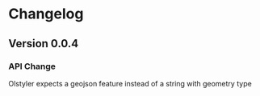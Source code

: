 # Changelog

## Version 0.0.4

### API Change

Olstyler expects a geojson feature instead of a string with geometry type
